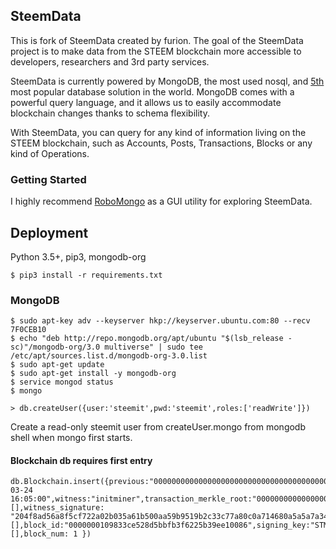 ## SteemData

This is fork of SteemData created by furion. The goal of the SteemData project is to make data from the STEEM blockchain more accessible to developers, researchers and 3rd party services.

SteemData is currently powered by MongoDB, the most used nosql, and [5th](http://db-engines.com/en/ranking) most popular database solution in the world.
MongoDB comes with a powerful query language, and it allows us to easily accommodate blockchain changes thanks to schema flexibility.

With SteemData, you can query for any kind of information living on the STEEM blockchain, such as Accounts, Posts, Transactions, Blocks or any kind of Operations.


### Getting Started
I highly recommend [RoboMongo](https://robomongo.org/) as a GUI utility for exploring SteemData.


## Deployment

Python 3.5+, pip3, mongodb-org 

`$ pip3 install -r requirements.txt` 

### MongoDB

```
$ sudo apt-key adv --keyserver hkp://keyserver.ubuntu.com:80 --recv 7F0CEB10
$ echo "deb http://repo.mongodb.org/apt/ubuntu "$(lsb_release -sc)"/mongodb-org/3.0 multiverse" | sudo tee /etc/apt/sources.list.d/mongodb-org-3.0.list
$ sudo apt-get update
$ sudo apt-get install -y mongodb-org
$ service mongod status
$ mongo

> db.createUser({user:'steemit',pwd:'steemit',roles:['readWrite']})
```
Create a read-only steemit user from createUser.mongo from mongodb shell when mongo first starts.


#### Blockchain db requires first entry 

```
db.Blockchain.insert({previous:"0000000000000000000000000000000000000000",timestamp:"2016-03-24 16:05:00",witness:"initminer",transaction_merkle_root:"0000000000000000000000000000000000000000",extensions:[],witness_signature: "204f8ad56a8f5cf722a02b035a61b500aa59b9519b2c33c77a80c0a714680a5a5a7a340d909d19996613c5e4ae92146b9add8a7a663eef37d837ef881477313043",transactions:[],block_id:"0000000109833ce528d5bbfb3f6225b39ee10086",signing_key:"STM8GC13uCZbP44HzMLV6zPZGwVQ8Nt4Kji8PapsPiNq1BK153XTX",transaction_ids:[],block_num: 1 })
```



